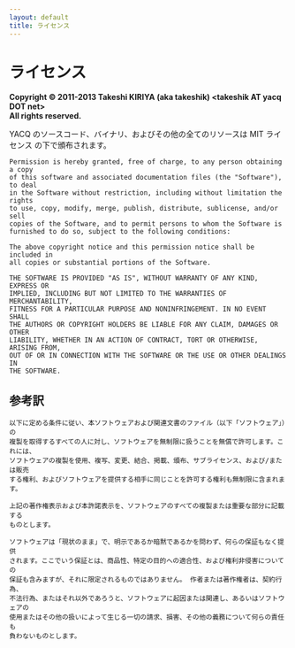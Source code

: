 ```yaml
---
layout: default
title: ライセンス
---
```


# ライセンス

**Copyright &copy; 2011-2013 Takeshi KIRIYA (aka takeshik) \<takeshik AT yacq DOT net\>**<br />
**All rights reserved.**

YACQ のソースコード、バイナリ、およびその他の全てのリソースは MIT ライセンス の下で頒布されます。

    Permission is hereby granted, free of charge, to any person obtaining a copy
    of this software and associated documentation files (the "Software"), to deal
    in the Software without restriction, including without limitation the rights
    to use, copy, modify, merge, publish, distribute, sublicense, and/or sell
    copies of the Software, and to permit persons to whom the Software is
    furnished to do so, subject to the following conditions:
    
    The above copyright notice and this permission notice shall be included in
    all copies or substantial portions of the Software.
    
    THE SOFTWARE IS PROVIDED "AS IS", WITHOUT WARRANTY OF ANY KIND, EXPRESS OR
    IMPLIED, INCLUDING BUT NOT LIMITED TO THE WARRANTIES OF MERCHANTABILITY,
    FITNESS FOR A PARTICULAR PURPOSE AND NONINFRINGEMENT. IN NO EVENT SHALL
    THE AUTHORS OR COPYRIGHT HOLDERS BE LIABLE FOR ANY CLAIM, DAMAGES OR OTHER
    LIABILITY, WHETHER IN AN ACTION OF CONTRACT, TORT OR OTHERWISE, ARISING FROM,
    OUT OF OR IN CONNECTION WITH THE SOFTWARE OR THE USE OR OTHER DEALINGS IN
    THE SOFTWARE.

## 参考訳

    以下に定める条件に従い、本ソフトウェアおよび関連文書のファイル（以下「ソフトウェア」）の
    複製を取得するすべての人に対し、ソフトウェアを無制限に扱うことを無償で許可します。これには、
    ソフトウェアの複製を使用、複写、変更、結合、掲載、頒布、サブライセンス、および/または販売
    する権利、およびソフトウェアを提供する相手に同じことを許可する権利も無制限に含まれます。
    
    上記の著作権表示および本許諾表示を、ソフトウェアのすべての複製または重要な部分に記載する
    ものとします。
    
    ソフトウェアは「現状のまま」で、明示であるか暗黙であるかを問わず、何らの保証もなく提供
    されます。ここでいう保証とは、商品性、特定の目的への適合性、および権利非侵害についての
    保証も含みますが、それに限定されるものではありません。 作者または著作権者は、契約行為、
    不法行為、またはそれ以外であろうと、ソフトウェアに起因または関連し、あるいはソフトウェアの
    使用またはその他の扱いによって生じる一切の請求、損害、その他の義務について何らの責任も
    負わないものとします。
